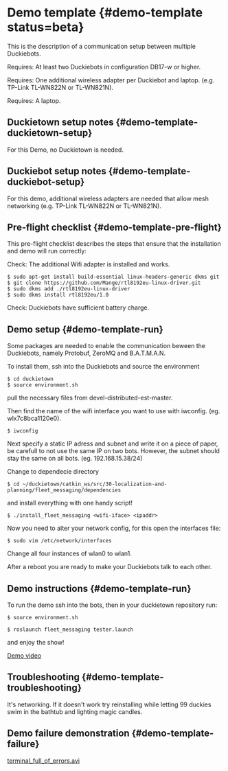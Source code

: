 # Demo template {#demo-template status=beta}

This is the description of a communication setup between multiple Duckiebots.

<div class='requirements' markdown="1">

Requires: At least two Duckiebots in configuration DB17-w or higher.

Requires: One additional wireless adapter per Duckiebot and laptop. (e.g. TP-Link TL-WN822N or TL-WN821N).

Requires: A laptop.

</div>


## Duckietown setup notes {#demo-template-duckietown-setup}

For this Demo, no Duckietown is needed.


## Duckiebot setup notes {#demo-template-duckiebot-setup}

For this demo, additional wireless adapters are needed that allow mesh networking (e.g. TP-Link TL-WN822N or TL-WN821N).

## Pre-flight checklist {#demo-template-pre-flight}

This pre-flight checklist describes the steps that ensure that the installation and demo will run correctly:

Check: The additional Wifi adapter is installed and works.

    $ sudo apt-get install build-essential linux-headers-generic dkms git
    $ git clone https://github.com/Mange/rtl8192eu-linux-driver.git
    $ sudo dkms add ./rtl8192eu-linux-driver
    $ sudo dkms install rtl8192eu/1.0

Check: Duckiebots have sufficient battery charge.

## Demo setup {#demo-template-run}
Some packages are needed to enable the communication beween the Duckiebots, namely Protobuf, ZeroMQ and B.A.T.M.A.N.

To install them, ssh into the Duckiebots and source the environment

    $ cd duckietown
    $ source environment.sh

pull the necessary files from devel-distributed-est-master.

Then find the name of the wifi interface you want to use with iwconfig. (eg. wlx7c8bca1120e0).

    $ iwconfig

Next specify a static IP adress and subnet and write it on a piece of paper, be carefull to not use the same IP on two bots. However, the subnet should stay the same on all bots. (eg. 192.168.15.38/24)

Change to dependecie directory

    $ cd ~/duckietown/catkin_ws/src/30-localization-and-planning/fleet_messaging/dependencies
    
and install everything with one handy script!
  
    $ ./install_fleet_messaging <wifi-iface> <ipaddr>
    
Now you need to alter your network config, for this open the interfaces file:

    $ sudo vim /etc/network/interfaces
    
Change all four instances of wlan0 to wlan1.

After a reboot you are ready to make your Duckiebots talk to each other.


## Demo instructions {#demo-template-run}

To run the demo ssh into the bots, then in your duckietown repository run:

    $ source environment.sh
    
    $ roslaunch fleet_messaging tester.launch
    
and enjoy the show!

[Demo video](https://drive.google.com/file/d/1zbOqEXugNF9p6Ln8f2nk8CakFrZYiSbp/preview)

## Troubleshooting {#demo-template-troubleshooting}

It's networking. If it doesn't work try reinstalling while letting 99 duckies swim in the bathtub and lighting magic candles.

## Demo failure demonstration {#demo-template-failure}

[terminal_full_of_errors.avi](https://youtu.be/rlpgaGqIupg?t=350s)
